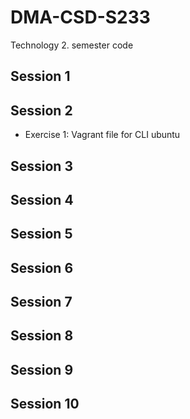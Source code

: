 # DMA-CSD-S233
Technology 2. semester code<br>
<h2>Session 1</h2>
<h2>Session 2</h2>
<ul>
  <li>Exercise 1: Vagrant file for CLI ubuntu</li>
</ul>
<h2>Session 3</h2>
<h2>Session 4</h2>
<h2>Session 5</h2>
<h2>Session 6</h2>
<h2>Session 7</h2>
<h2>Session 8</h2>
<h2>Session 9</h2>
<h2>Session 10</h2>
